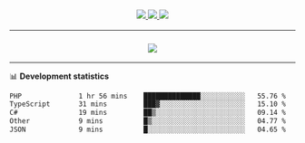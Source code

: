 <h3 align="center">
  <a href="https://github.com/hwalker928">
      <img src="https://img.shields.io/github/followers/hwalker928?label=Followers&style=for-the-badge&color=lightblue">
  </a>
  <a href="https://harryw.link/discord" alt="Discord">
      <img src="https://img.shields.io/discord/738451951758606336?label=discord&style=for-the-badge&color=lightblue"/>
  </a>
  <a href="https://harryw.link/sparked" alt="Sparked Host">
      <img src="https://img.shields.io/static/v1?label=Sponsor&message=Sparked%20Host&color=yellow&style=for-the-badge"/>
  </a>
</h3>

<hr>


<h3 align="center">
  <a href="https://github.com/hwalker928">
      <img src="https://github-profile-trophy.vercel.app/?username=hwalker928&no-bg=true&no-frame=true">
  </a>
</h3>


<hr>

📊 **Development statistics**

<!--START_SECTION:waka-->

```txt
PHP              1 hr 56 mins    ██████████████░░░░░░░░░░░   55.76 %
TypeScript       31 mins         ███▓░░░░░░░░░░░░░░░░░░░░░   15.10 %
C#               19 mins         ██▒░░░░░░░░░░░░░░░░░░░░░░   09.14 %
Other            9 mins          █▒░░░░░░░░░░░░░░░░░░░░░░░   04.77 %
JSON             9 mins          █░░░░░░░░░░░░░░░░░░░░░░░░   04.65 %
```

<!--END_SECTION:waka-->
